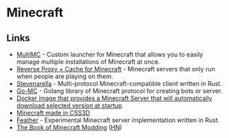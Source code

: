 # Minecraft

## Links

* [MultiMC](https://github.com/MultiMC/MultiMC5) - Custom launcher for Minecraft that allows you to easily manage multiple installations of Minecraft at once.
* [Reverse Proxy + Cache for Minecraft](https://github.com/benjojo/mcod) - Minecraft servers that only run when people are playing on them.
* [Stevenarella](https://github.com/iceiix/stevenarella) - Multi-protocol Minecraft-compatible client written in Rust.
* [Go-MC](https://github.com/Tnze/go-mc) - Golang library of Minecraft protocol for creating bots or server.
* [Docker image that provides a Minecraft Server that will automatically download selected version at startup](https://github.com/itzg/docker-minecraft-server)
* [Minecraft made in CSS3D](https://github.com/Calada2/Minecraft)
* [Feather](https://github.com/feather-rs/feather) - Experimental Minecraft server implementation written in Rust.
* [The Book of Minecraft Modding](https://thebookofmodding.ml/) \([HN](https://news.ycombinator.com/item?id=23723058)\)

